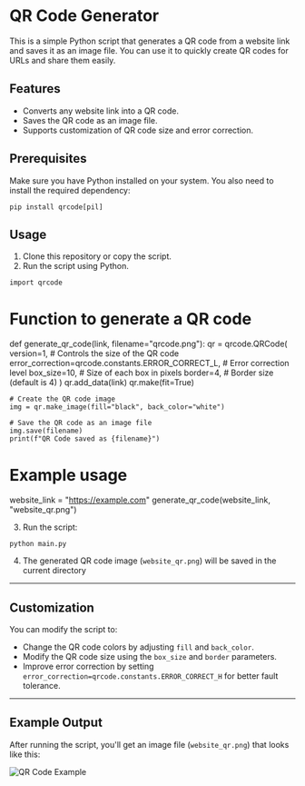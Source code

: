 # QR Code Generator

This is a simple Python script that generates a QR code from a website link and saves it as an image file. You can use it to quickly create QR codes for URLs and share them easily.

## Features
- Converts any website link into a QR code.
- Saves the QR code as an image file.
- Supports customization of QR code size and error correction.

## Prerequisites
Make sure you have Python installed on your system. You also need to install the required dependency:
```
pip install qrcode[pil]
```

## Usage
1. Clone this repository or copy the script.
2. Run the script using Python.

```
import qrcode
```
# Function to generate a QR code
def generate_qr_code(link, filename="qrcode.png"):
    qr = qrcode.QRCode(
        version=1,  # Controls the size of the QR code
        error_correction=qrcode.constants.ERROR_CORRECT_L,  # Error correction level
        box_size=10,  # Size of each box in pixels
        border=4,  # Border size (default is 4)
    )
    qr.add_data(link)
    qr.make(fit=True)

    # Create the QR code image
    img = qr.make_image(fill="black", back_color="white")

    # Save the QR code as an image file
    img.save(filename)
    print(f"QR Code saved as {filename}")

# Example usage
website_link = "https://example.com"
generate_qr_code(website_link, "website_qr.png")


3. Run the script:
```
python main.py
```
4. The generated QR code image (`website_qr.png`) will be saved in the current directory

<hr>

## Customization
You can modify the script to:
- Change the QR code colors by adjusting `fill` and `back_color`.
- Modify the QR code size using the `box_size` and `border` parameters.
- Improve error correction by setting `error_correction=qrcode.constants.ERROR_CORRECT_H` for better fault tolerance.
---
## Example Output
After running the script, you'll get an image file (`website_qr.png`) that looks like this:

![QR Code Example](example_qr.png)




